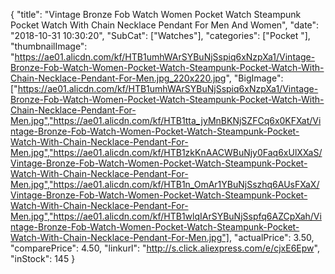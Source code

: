 {
	"title": "Vintage Bronze Fob Watch Women Pocket Watch Steampunk Pocket Watch With Chain Necklace Pendant For Men And Women",
	"date": "2018-10-31 10:30:20",
	"SubCat": ["Watches"],
	"categories": ["Pocket "],
	"thumbnailImage": "https://ae01.alicdn.com/kf/HTB1umhWArSYBuNjSspiq6xNzpXa1/Vintage-Bronze-Fob-Watch-Women-Pocket-Watch-Steampunk-Pocket-Watch-With-Chain-Necklace-Pendant-For-Men.jpg_220x220.jpg",
	"BigImage": ["https://ae01.alicdn.com/kf/HTB1umhWArSYBuNjSspiq6xNzpXa1/Vintage-Bronze-Fob-Watch-Women-Pocket-Watch-Steampunk-Pocket-Watch-With-Chain-Necklace-Pendant-For-Men.jpg","https://ae01.alicdn.com/kf/HTB1tta_jyMnBKNjSZFCq6x0KFXat/Vintage-Bronze-Fob-Watch-Women-Pocket-Watch-Steampunk-Pocket-Watch-With-Chain-Necklace-Pendant-For-Men.jpg","https://ae01.alicdn.com/kf/HTB1zkKnAACWBuNjy0Faq6xUlXXaS/Vintage-Bronze-Fob-Watch-Women-Pocket-Watch-Steampunk-Pocket-Watch-With-Chain-Necklace-Pendant-For-Men.jpg","https://ae01.alicdn.com/kf/HTB1n_OmAr1YBuNjSszhq6AUsFXaX/Vintage-Bronze-Fob-Watch-Women-Pocket-Watch-Steampunk-Pocket-Watch-With-Chain-Necklace-Pendant-For-Men.jpg","https://ae01.alicdn.com/kf/HTB1wlqIArSYBuNjSspfq6AZCpXah/Vintage-Bronze-Fob-Watch-Women-Pocket-Watch-Steampunk-Pocket-Watch-With-Chain-Necklace-Pendant-For-Men.jpg"],
	"actualPrice": 3.50,
	"comparePrice": 4.50,
	"linkurl": "http://s.click.aliexpress.com/e/cjxE6Epw",
	"inStock": 145
}
